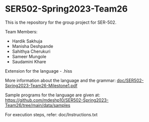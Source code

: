 # SER502-Spring2023-Team26
This is the repository for the group project for SER-502.

Team Members:
- Hardik Sakhuja
- Manisha Deshpande
- Sahithya Cherukuri
- Sameer Mungole
- Saudamini Khare

Extension for the language - .hiss

More information about the language and the grammar: [doc/SER502-Spring2023-Team26-Milestone1.pdf](https://github.com/mdeshp10/SER502-Spring2023-Team26/blob/main/doc/SER502-Spring2023-Team26-Milestone1.pdf)

Sample programs for the language are given at: https://github.com/mdeshp10/SER502-Spring2023-Team26/tree/main/data/samples


For execution steps, refer: doc/Instructions.txt
